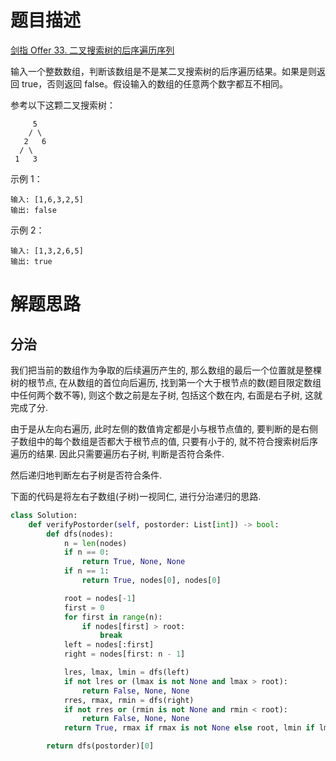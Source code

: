 # 题目描述

[剑指 Offer 33. 二叉搜索树的后序遍历序列](https://leetcode-cn.com/problems/er-cha-sou-suo-shu-de-hou-xu-bian-li-xu-lie-lcof/)

输入一个整数数组，判断该数组是不是某二叉搜索树的后序遍历结果。如果是则返回 true，否则返回 false。假设输入的数组的任意两个数字都互不相同。

参考以下这颗二叉搜索树：
```
     5
    / \
   2   6
  / \
 1   3
```

示例 1：
```
输入: [1,6,3,2,5]
输出: false
```

示例 2：
```
输入: [1,3,2,6,5]
输出: true
```

# 解题思路

## 分治

我们把当前的数组作为争取的后续遍历产生的, 那么数组的最后一个位置就是整棵树的根节点, 在从数组的首位向后遍历, 找到第一个大于根节点的数(题目限定数组中任何两个数不等), 则这个数之前是左子树, 包括这个数在内, 右面是右子树, 这就完成了分.

由于是从左向右遍历, 此时左侧的数值肯定都是小与根节点值的, 要判断的是右侧子数组中的每个数组是否都大于根节点的值, 只要有小于的, 就不符合搜索树后序遍历的结果. 因此只需要遍历右子树, 判断是否符合条件.

然后递归地判断左右子树是否符合条件.

下面的代码是将左右子数组(子树)一视同仁, 进行分治递归的思路.

```python
class Solution:
    def verifyPostorder(self, postorder: List[int]) -> bool:
        def dfs(nodes):
            n = len(nodes)
            if n == 0:
                return True, None, None
            if n == 1:
                return True, nodes[0], nodes[0]

            root = nodes[-1]
            first = 0
            for first in range(n):
                if nodes[first] > root:
                    break
            left = nodes[:first]
            right = nodes[first: n - 1]

            lres, lmax, lmin = dfs(left)
            if not lres or (lmax is not None and lmax > root):
                return False, None, None
            rres, rmax, rmin = dfs(right)
            if not rres or (rmin is not None and rmin < root):
                return False, None, None
            return True, rmax if rmax is not None else root, lmin if lmin is not None else root

        return dfs(postorder)[0]
```
